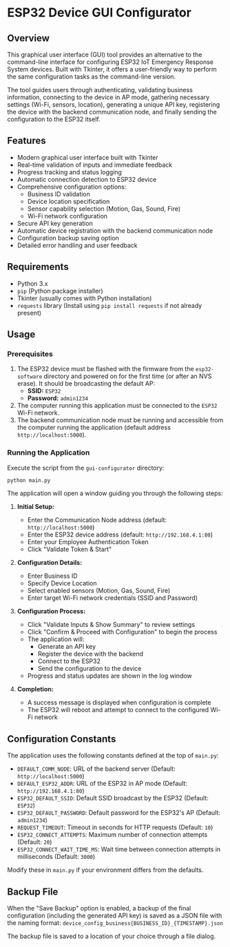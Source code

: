 # ESP32 Device GUI Configurator

## Overview

This graphical user interface (GUI) tool provides an alternative to the command-line interface for configuring ESP32 IoT Emergency Response System devices. Built with Tkinter, it offers a user-friendly way to perform the same configuration tasks as the command-line version.

The tool guides users through authenticating, validating business information, connecting to the device in AP mode, gathering necessary settings (Wi-Fi, sensors, location), generating a unique API key, registering the device with the backend communication node, and finally sending the configuration to the ESP32 itself.

## Features

*   Modern graphical user interface built with Tkinter
*   Real-time validation of inputs and immediate feedback
*   Progress tracking and status logging
*   Automatic connection detection to ESP32 device
*   Comprehensive configuration options:
    *   Business ID validation
    *   Device location specification
    *   Sensor capability selection (Motion, Gas, Sound, Fire)
    *   Wi-Fi network configuration
*   Secure API key generation
*   Automatic device registration with the backend communication node
*   Configuration backup saving option
*   Detailed error handling and user feedback

## Requirements

*   Python 3.x
*   `pip` (Python package installer)
*   Tkinter (usually comes with Python installation)
*   `requests` library (Install using `pip install requests` if not already present)

## Usage

### Prerequisites

1.  The ESP32 device must be flashed with the firmware from the `esp32-software` directory and powered on for the first time (or after an NVS erase). It should be broadcasting the default AP:
    *   **SSID:** `ESP32`
    *   **Password:** `admin1234`
2.  The computer running this application must be connected to the `ESP32` Wi-Fi network.
3.  The backend communication node must be running and accessible from the computer running the application (default address `http://localhost:5000`).

### Running the Application

Execute the script from the `gui-configurator` directory:

```bash
python main.py
```

The application will open a window guiding you through the following steps:

1.  **Initial Setup:**
    *   Enter the Communication Node address (default: `http://localhost:5000`)
    *   Enter the ESP32 device address (default: `http://192.168.4.1:80`)
    *   Enter your Employee Authentication Token
    *   Click "Validate Token & Start"

2.  **Configuration Details:**
    *   Enter Business ID
    *   Specify Device Location
    *   Select enabled sensors (Motion, Gas, Sound, Fire)
    *   Enter target Wi-Fi network credentials (SSID and Password)

3.  **Configuration Process:**
    *   Click "Validate Inputs & Show Summary" to review settings
    *   Click "Confirm & Proceed with Configuration" to begin the process
    *   The application will:
        *   Generate an API key
        *   Register the device with the backend
        *   Connect to the ESP32
        *   Send the configuration to the device
    *   Progress and status updates are shown in the log window

4.  **Completion:**
    *   A success message is displayed when configuration is complete
    *   The ESP32 will reboot and attempt to connect to the configured Wi-Fi network

## Configuration Constants

The application uses the following constants defined at the top of `main.py`:

*   `DEFAULT_COMM_NODE`: URL of the backend server (Default: `http://localhost:5000`)
*   `DEFAULT_ESP32_ADDR`: URL of the ESP32 in AP mode (Default: `http://192.168.4.1:80`)
*   `ESP32_DEFAULT_SSID`: Default SSID broadcast by the ESP32 (Default: `ESP32`)
*   `ESP32_DEFAULT_PASSWORD`: Default password for the ESP32's AP (Default: `admin1234`)
*   `REQUEST_TIMEOUT`: Timeout in seconds for HTTP requests (Default: `10`)
*   `ESP32_CONNECT_ATTEMPTS`: Maximum number of connection attempts (Default: `20`)
*   `ESP32_CONNECT_WAIT_TIME_MS`: Wait time between connection attempts in milliseconds (Default: `3000`)

Modify these in `main.py` if your environment differs from the defaults.

## Backup File

When the "Save Backup" option is enabled, a backup of the final configuration (including the generated API key) is saved as a JSON file with the naming format:
`device_config_business{BUSINESS_ID}_{TIMESTAMP}.json`

The backup file is saved to a location of your choice through a file dialog.

